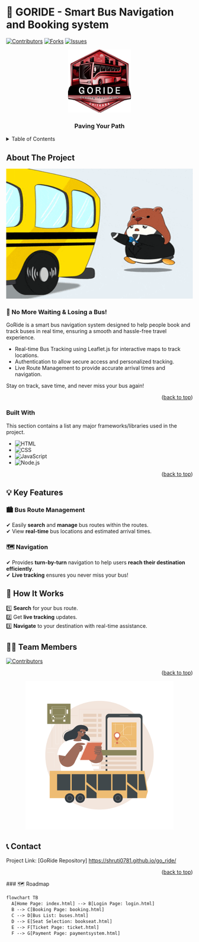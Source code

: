 # 🚌 GORIDE - Smart Bus Navigation and Booking system
<a name="readme-top"></a>
[![Contributors](https://img.shields.io/github/contributors/shruti0781/go_ride?style=for-the-badge)](https://github.com/shruti0781/go_ride/graphs/contributors)
[![Forks](https://img.shields.io/github/forks/shruti0781/go_ride?style=for-the-badge)](https://github.com/shruti0781/go_ride/network/members)
[![Issues](https://img.shields.io/github/issues/shruti0781/go_ride?style=for-the-badge)](https://github.com/shruti0781/go_ride/issues)
<!-- PROJECT LOGO -->
<!-- PROJECT LOGO -->
<p align="center">
  <img src="images/whatsapp_image.jpg" alt="Logo" width="170" height="170">
</p>

<h3 align="center">Paving Your Path</h3>

<details>
  <summary>Table of Contents</summary>
  <ol>
    <li>
      <a href="#about-the-project">About The Project</a>
      <ul>
        <li><a href="#built-with">Built With</a></li>
      </ul>
    </li>
    <li>
      <a href="#getting-started">Getting Started</a>
      <ul>
        <li><a href="#prerequisites">Prerequisites</a></li>
        <li><a href="#installation">Installation</a></li>
      </ul>
    </li>
    <li><a href="#usage">Usage</a></li>
    <li><a href="#roadmap">Roadmap</a></li>
    <li><a href="#contributing">Contributing</a></li>
    <li><a href="#contact">Contact</a></li>
    <li><a href="#acknowledgments">Acknowledgments</a></li>
  </ol>
</details>

<!-- ABOUT THE PROJECT -->
##  About The Project
<p align="center">
<img src="images/missed-youre-late.gif" width="650" height="350"  alt="You're Late GIF">
</p>

### 🚀 No More Waiting & Losing a Bus!  
GoRide is a smart bus navigation system designed to help people book and track buses in real time, ensuring a smooth and hassle-free travel experience.

- Real-time Bus Tracking using Leaflet.js for interactive maps to track locations.
- Authentication to allow secure access and personalized tracking.
- Live Route Management to provide accurate arrival times and navigation.

Stay on track, save time, and never miss your bus again!
<p align="right">(<a href="#readme-top">back to top</a>)</p>

### Built With

This section contains a list any major frameworks/libraries used in the project.
- ![HTML](https://img.shields.io/badge/HTML5-E34F26?style=for-the-badge&logo=html5&logoColor=white)  
- ![CSS](https://img.shields.io/badge/CSS3-1572B6?style=for-the-badge&logo=css3&logoColor=white)  
- ![JavaScript](https://img.shields.io/badge/JavaScript-F7DF1E?style=for-the-badge&logo=javascript&logoColor=black)  
- ![Node.js](https://img.shields.io/badge/Node.js-339933?style=for-the-badge&logo=node.js&logoColor=white)  
<p align="right">(<a href="#readme-top">back to top</a>)</p>

## 💡 Key Features  

### 🏙️ Bus Route Management  
✔ Easily **search** and **manage** bus routes within the routes.  
✔ View **real-time** bus locations and estimated arrival times.  

### 🗺️ Navigation  
✔ Provides **turn-by-turn** navigation to help users **reach their destination efficiently**.  
✔ **Live tracking** ensures you never miss your bus!  

##  🎯 How It Works  
1️⃣ **Search** for your bus route.  
2️⃣ Get **live tracking** updates.  
3️⃣ **Navigate** to your destination with real-time assistance.  

## 👩‍💻 Team Members  
[![Contributors](https://contrib.rocks/image?repo=shruti0781/go_ride)](https://github.com/shruti0781/go_ride/graphs/contributors)
<p align="right">(<a href="#readme-top">back to top</a>)</p>
<p align="center">
  <img src="images/Sandy_Tsp-01_Single-12.jpg" width="400" height="400" alt="Bus Tracking Interface">
</p>

## 📞 Contact

Project Link: [GoRide Repository] https://shruti0781.github.io/go_ride/  

<p align="right">(<a href="#readme-top">back to top</a>)</p>
### 🗺️ Roadmap

```mermaid
flowchart TB
  A[Home Page: index.html] --> B[Login Page: login.html]
  B --> C[Booking Page: booking.html]
  C --> D[Bus List: buses.html]
  D --> E[Seat Selection: bookseat.html]
  E --> F[Ticket Page: ticket.html]
  F --> G[Payment Page: paymentsystem.html]
